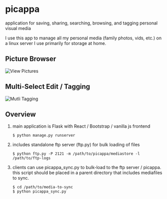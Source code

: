 # picappa
application for saving, sharing, searching, browsing, and tagging personal visual media

I use this app to manage all my personal media (family photos, vids, etc.) on a linux server I use primarily for storage at home.

## Picture Browser
![View Pictures](./images/picviewer.png, "View Pictures")

## Multi-Select Edit / Tagging
![Mutli Tagging](./images/tagger.png, "Tag Pictures")

## Overview

1. main application is Flask with React / Bootstrap / vanilla js frontend
    ```
    $ python manage.py runserver
    ```
1. includes standalone ftp server (ftp.py) for bulk loading of files
    ```
    $ python ftp.py -P 2121 -m /path/to/picappa/mediastore -l /path/to/ftp-logs
    ```
1. clients can use picappa\_sync.py to bulk-load to the ftp server / picappa. this script should be placed in a parent directory that includes mediafiles to sync.
    ```
    $ cd /path/to/media-to-sync
    $ python picappa_sync.py
    ```
